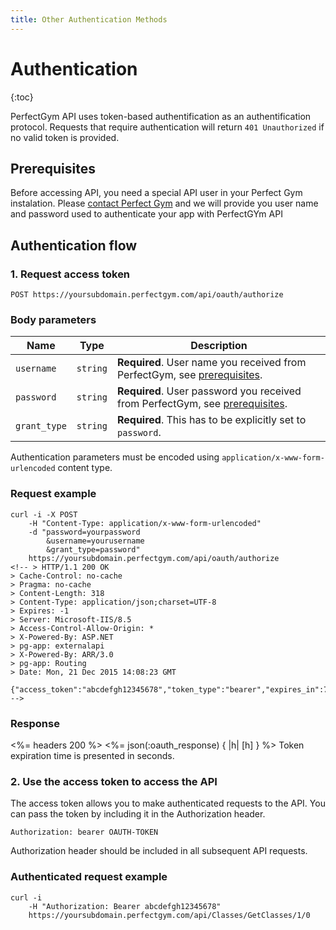 ```yaml
---
title: Other Authentication Methods
---
```


# Authentication

{:toc}


PerfectGym API uses token-based authentification as an authentification protocol. 
Requests that require authentication will return `401 Unauthorized` if no valid token
is provided. 

## <a name="prerequisites"></a>Prerequisites

Before accessing API, you need a special API user in your Perfect Gym instalation. 
Please [contact Perfect Gym](mailto:pomoc@perfectgym.com) and we will provide you user name
and password used to authenticate your app with PerfectGYm API



## Authentication flow

### 1. Request access token

	POST https://yoursubdomain.perfectgym.com/api/oauth/authorize


### Body parameters

Name | Type | Description
-----|------|--------------
`username`  |`string` | **Required**. User name you received from PerfectGym, see [prerequisites](#prerequisites).
`password`  |`string` | **Required**. User password you received from PerfectGym, see [prerequisites](#prerequisites).
`grant_type`|`string` | **Required**. This has to be explicitly set to `password`.

Authentication parameters must be encoded using `application/x-www-form-urlencoded` content type.


### Request example

``` command-line
curl -i -X POST 
	-H "Content-Type: application/x-www-form-urlencoded" 
	-d "password=yourpassword
		&username=yourusername
		&grant_type=password" 
	https://yoursubdomain.perfectgym.com/api/oauth/authorize
<!-- > HTTP/1.1 200 OK
> Cache-Control: no-cache
> Pragma: no-cache
> Content-Length: 318
> Content-Type: application/json;charset=UTF-8
> Expires: -1
> Server: Microsoft-IIS/8.5
> Access-Control-Allow-Origin: *
> X-Powered-By: ASP.NET
> pg-app: externalapi
> X-Powered-By: ARR/3.0
> pg-app: Routing
> Date: Mon, 21 Dec 2015 14:08:23 GMT

{"access_token":"abcdefgh12345678","token_type":"bearer","expires_in":7775999} -->
```


### Response

<%= headers 200 %>
<%= json(:oauth_response) { |h| [h] } %>
Token expiration time is presented in seconds.



### 2. Use the access token to access the API

The access token allows you to make authenticated requests to the API. 
You can pass the token by including it in the Authorization header.

	Authorization: bearer OAUTH-TOKEN

Authorization header should be included in all subsequent API requests.


### Authenticated request example

``` command-line
curl -i 
	-H "Authorization: Bearer abcdefgh12345678" 	
	https://yoursubdomain.perfectgym.com/api/Classes/GetClasses/1/0
```




